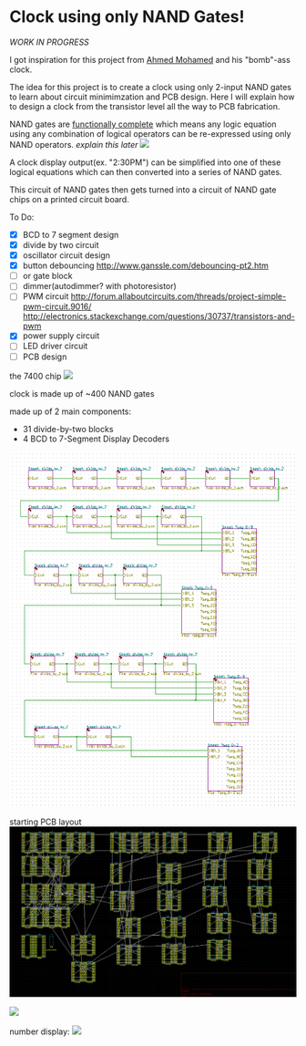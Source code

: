 # Clock using only NAND Gates!
*WORK IN PROGRESS*

I got inspiration for this project from [Ahmed Mohamed](https://en.wikipedia.org/wiki/Ahmed_Mohamed_clock_incident) and his "bomb"-ass clock.

The idea for this project is to create a clock using only 2-input NAND gates to learn about circuit minimimzation and PCB design. 
Here I will explain how to design a clock from the transistor level all the way to PCB fabrication.


NAND gates are [functionally complete](https://en.wikipedia.org/wiki/Functional_completeness) which means any logic equation using any combination of logical operators can be re-expressed using only NAND operators. *explain this later*
<img src="https://upload.wikimedia.org/wikipedia/commons/c/cc/Logic-gate-nand-us.png" width=200>

A clock display output(ex. "2:30PM") can be simplified into one of these logical equations which can then converted into a series of NAND gates.

This circuit of NAND gates then gets turned into a circuit of NAND gate chips on a printed circuit board.

To Do:  
- [x] BCD to 7 segment design
- [x] divide by two circuit
- [x] oscillator circuit design  
- [x] button debouncing  http://www.ganssle.com/debouncing-pt2.htm
- [ ] or gate block  
- [ ] dimmer(autodimmer? with photoresistor)
- [ ] PWM circuit http://forum.allaboutcircuits.com/threads/project-simple-pwm-circuit.9016/
http://electronics.stackexchange.com/questions/30737/transistors-and-pwm
- [x] power supply circuit
- [ ] LED driver circuit
- [ ] PCB design

the 7400 chip
<img src="http://dangerousprototypes.com/blog/wp-content/media/2011/08/7400.jpg">


clock is made up of ~400 NAND gates

made up of 2 main components:
- 31 divide-by-two blocks  
- 4 BCD to 7-Segment Display Decoders
<img src="block-diag.png">

starting PCB layout
<img src="preliminary-PCB.png">

<img src="http://i.imgur.com/O4u64RL.png">

number display:
<img src="https://statics3.seeedstudio.com/images/product/7%20SegmentL.jpg">

